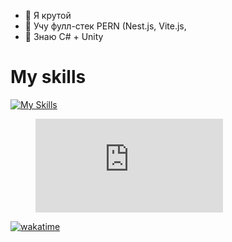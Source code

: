 <ul>
  <li>👀 Я крутой</li>
  <li>🌱 Учу фулл-стек PERN (Nest.js, Vite.js, </li>
  <li>💞️ Знаю C# + Unity<br></li>
</ul>
<h1>My skills</h1>

[![My Skills](https://skillicons.dev/icons?i=js,html,css,arch,express,nestjs,react,discordjs,cs)](https://skillicons.dev)

<figure>
  <embed src="https://wakatime.com/share/@flyen256/b0e086fe-f2fa-462f-8952-2a05ad584524.svg"></embed>
</figure>

[![wakatime](https://wakatime.com/badge/user/050e9fd9-87b4-47e3-a827-eda8b2bde1a6.svg)](https://wakatime.com/@050e9fd9-87b4-47e3-a827-eda8b2bde1a6)<br/>
